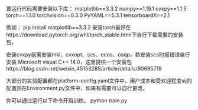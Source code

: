 要运行代码需要安装以下库：
matplotlib==3.3.2
numpy==1.19.1
cvxpy==1.1.5
torch==1.1.0
torchvision==0.3.0
PyYAML==5.3.1
tensorboardX==2.1

例如： pip install matplotlib==3.3.2
安装torch最好在https://download.pytorch.org/whl/torch_stable.html下自行下载需要的安装包。

安装cvxpy前需安装mkl、cvxopt、scs、ecos、osqp，若安装scs时报错请自行安装
Microsoft visual C++ 14.0，这里提供一个安装包https://blog.csdn.net/weixin_45153285/article/details/90695719


大部分的实验配置都在platform-config.yaml文件中，用户成本和受欢迎程度sij的配置则在Environment.py文件中，如果有需要可以自行更改。

你可以通过运行以下命令开启训练。
python train.py